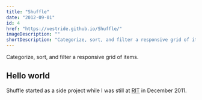 ```yaml
---
title: "Shuffle"
date: "2012-09-01"
id: 4
href: "https://vestride.github.io/Shuffle/"
imageDescription: ""
shortDescription: "Categorize, sort, and filter a responsive grid of items."
---
```


Categorize, sort, and filter a responsive grid of items.

## Hello world

Shuffle started as a side project while I was still at [RIT](http://www.rit.edu) in December 2011.
